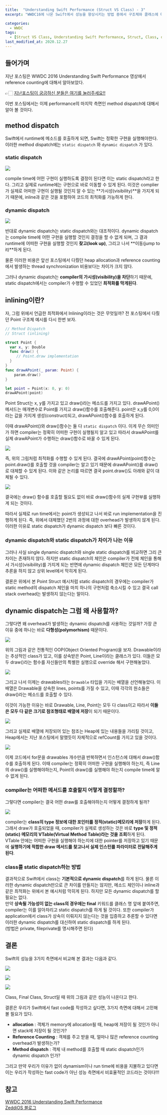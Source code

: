 ```yaml
---
title:  "Understanding Swift Performance (Struct VS Class) - 3"
excerpt: "WWDC16에 나온 Swift에서 성능을 향상시키는 방법 중에서 구조체와 클래스에 대해서 알아보자."

categories:
  - WWDC
tags:
  - [Struct VS Class, Understanding Swift Performance, Struct, Class, dynamic dispatch, static dispatch]
last_modified_at: 2020.12.27
---
```


## 들어가며
지난 포스팅은 WWDC 2016 Understanding Swift Performance 영상에서 reference counting에 대해서 알아보았다. <br>

👉🏻 [지난포스팅이 궁금하신 분들은 여기를 눌러주세요!!](https://velog.io/@minni/Understanding-Swift-Performance-Struct-VS-Class-2)

이번 포스팅에서는 이제 performance의 마지막 측면인 method dispatch에 대해서 알아 볼 것이다. 

## method dispatch
Swift에서 runtime에 메소드를 호출하게 되면, Swift는 정확한 구현을 실행해야한다. 이러한 method dispatch에는 `static dispatch` 와 `dynamic dispatch` 가 있다. 

### static dispatch
![](https://images.velog.io/images/minni/post/cff6ef91-f0a3-48e0-bb5c-690c87720503/image.png) 

compile time에 어떤 구현이 실행하도록 결정이 된다면 이는 static dispatch라고 한다. 
그리고 실제로 runtime에는 구현으로 바로 이동할 수 있게 된다. 이것은 complier가 실제로 어떠한 구현이 실행될 것인지 알 수 있는 **가시성(visibility)**을 가지게 되기 때문에, inline과 같은 것을 포함하여 코드의 최적화를 가능하게 한다.

### dynamic dispatch
![](https://images.velog.io/images/minni/post/b3b507f3-898f-4af9-800b-9c8c91a14682/image.png) 

반대로 dynamic dispatch는 static dispatch와는 대조적이다. 
dynamic dispatch는 compile time에 어떤 구현을 실행할 것인지 결정을 할 수 없게 되며, 그 결과 runtime에 어떠한 구현을 실행할 것인지 **찾고(look up)**, 그리고 나서 **이동(jump to it)**하게 된다. 

물론 이러한 비용은 앞선 포스팅에서 다뤘던 heap allocation과 reference counting에서 발생하는 thread synchronization 비용보다는 차이가 크지 않다.

그러나 dynamic dispatch는 **compiler의 가시성(visibility)을 차단**하기 때문에, static dispatch에서는 compiler가 수행할 수 있었던 **최적화를 막게된다**. 


## inlining이란?
자, 그럼 위에서 언급한 최적화에서 Inlining이라는 것은 무엇일까? 
전 포스팅에서 다뤘던 Point 구조체 예시를 다시 한번 보자.
```swift
// Method Dispatch
// Struct (inlining)

struct Point {
  var x, y: Double
  func draw() { 
     // Point.draw implementation  
  }
}
func drawAPoint(_ param: Point) {
    param.draw()
}

let point = Point(x: 0, y: 0)
drawAPoint(point)
```
Point Struct는 x, y를 가지고 있고 draw()라는 메소드를 가지고 있다. 
drawAPoint() 메서드는 매개변수로 Point를 가지고 draw()함수를 호출해준다. 
point은 x,y를 0,0이라는 값을 가지게 생성(construct)되고, drawAPoint()함수를 호출하게 된다. 

이때 drawAPoint()와 draw()함수는 둘 다 `static dispatch` 이다. 
이게 무슨 의미인가 하면 compiler는 정확히 어떠한 구현이 실행될지 알고 있고 따라서 drawAPoint를 실제 drawAPoint가 수행하는 draw()함수로 바꿀 수 있게 된다. 

![](https://images.velog.io/images/minni/post/037e4efd-007c-477d-9fb8-a1e0faa05aba/image.png) 

즉, 위의 그림처럼 최적화를 수행할 수 있게 된다. 결국에 drawAPoint(point)함수는 point.draw()를 호출할 것을 compiler는 알고 있기 때문에 drawAPoint()를 draw()로 대체할 수 있게 된다. 
이와 같은 논리를 따르면 결국 point.draw()도 아래와 같이 대체될 수 있다. 

![](https://images.velog.io/images/minni/post/6366b6c7-528e-441c-9e68-ab9a1c9d4c22/image.png) 

결국에는 draw() 함수를 호출할 필요도 없이 바로 draw()함수의 실제 구현부를 실행하게 되는 것이다. 

따라서 실제로 run time에서는 point가 생성되고 나서 바로 run implementation을 진행하게 된다. 즉, 위에서 대체했던 2번의 과정에 대한 overhead가 발생하지 않게 된다.
이러한 이유로 static dispatch가 dynamic dispatch 보다 빠른 것이다. 

### dynamic dispatch와 static dispatch가 차이가 나는 이유
그러나 사실 single dynamic dispatch와 single static dispatch를 비교하면 그리 큰 차이는 존재하지 않다. 하지만 static dispatch의 체인은 compiler가 전체 체인을 통해서 가시성(visibility)를 가지게 되는 반면에 dynamic dispatch 체인은 모든 단계마다 추론을 하지 않고 상위 level에서 막히게 된다. 

결론은 위에서 본 Point Struct 예시처럼 static dispatch의 경우에는 compiler가 static method의 dispatch 체인을 마치 하나의 구현처럼 축소시킬 수 있고 결국 call stack overhead는 발생하지 않는다는 말이다. 

## dynamic dispatch는 그럼 왜 사용할까?
그렇다면 왜 overhead가 발생하는 dynamic dispatch를 사용하는 것일까? 
가장 큰 이유 중에 하나는 바로 **다형성(polymorhism)** 때문이다. 

![](https://images.velog.io/images/minni/post/9954f3d6-a444-43ae-aceb-f380dfc07448/image.png) 

위의 그림과 같은 전통적인 OOP(Object Oriented Program)을 보자. 
Drawable이라는 추상적인 class가 있고, 이를 상속받은 Point, Line이라는 클래스가 있다.
이들은 모두 draw()라는 함수를 자신들만의 특별한 실행으로 override 해서 구현해놓았다.

![](https://images.velog.io/images/minni/post/a4f04456-85d3-4c97-80d3-fbc61861df9a/image.png) 

그리고 나서 이제는 drawables라는 `Drawable` 타입을 가지는 배열을 선언해놓았다. 
이 배열은 Drawable을 상속한 lines, points를 가질 수 있고, 이때 각각의 원소들은 draw()라는 메소드를 호출할 수 있다. 

이것이 가능한 이유는 바로 Drawable, Line, Point는 모두 다 class이고 따라서 **이들은 모두 다 같은 크기로 참조형태로 배열에 저장**이 되기 때문이다.  

![](https://images.velog.io/images/minni/post/ea2a0b01-5ef8-45ac-9101-2ae6e948630f/image.png) 

그리고 실제로 배열에 저장되어 있는 참조는 Heap에 있는 내용들을 가리킬 것이고, Heap에서는 지난 포스팅에서 말했듯이 자체적으로 refCount를 가지고 있을 것이다. 

![](https://images.velog.io/images/minni/post/439dd625-da82-4d27-b547-0f5bcd9433aa/image.png) 

이제 코드에서 for문을 drawables 개수만큼 반복하면서 인스턴스에 대해서 draw()함수를 호출하게 된다. 
이때 compiler는 정확히 어떠한 구현을 실행해야 하는지, 즉 Line의 draw()를 실행해야하는지, Point의 draw()를 실행해야 하는지 compile time에 알 수 없게 된다. 

### compiler는 어떠한 메서드를 호출할지 어떻게 결정할까?
그렇다면 compiler는 결국 어떤 draw를 호출해야하는지 어떻게 결정하게 될까? 

![](https://images.velog.io/images/minni/post/5af0de5e-d5f7-42fa-8729-b7df546c05f3/image.png) 

compiler는 **class의 type 정보에 대한 포인터를 정적(static)메모리에 저장**하게 된다.
그래서 draw가 호출되었을 때, compiler가 실제로 생성하는 것은 바로 **type 및 정적(static) 메모리의 VTable(Virtual Method Table)라는 것을 조회**하게 된다. <br>
VTable 안에는 어떠한 구현을 실행해야 하는지에 대한 pointer를 저장하고 있기 때문에 **실행하기에 적합한 draw 메서드를 찾고나서 실제 인스턴를 파라미터로 전달해주게 된다**. 

### class를 static dispatch하는 방법
결과적으로 Swift에서 class는 **기본적으로 dynamic dispatch**를 하게 된다. 물론 이러한 dynamic dispatch만으로 큰 차이를 만들지는 않지만, 메소드 체인이나 inline과 같은 최적화는 위에서 본 예시처럼 막히게 된다. 
하지만 모든 dynamic dispatch를 할 필요는 없다. <br>
만약 **상속될 가능성이 없는 class의 경우에는 final** 키워드를 클래스 명 앞에 붙여주면, compiler는 이를 알아차리고 static dispatch를 하게 될 것이다. 
또한 compiler가 application에서 class가 상속이 이뤄지지 않는다는 것을 입증하고 추론할 수 있다면 이러한 dynamic dispatch를 대신하여 static dispatch를 하게 된다. <br>
(방법은 private, fileprivate를 명시해주면 된다)

## 결론
Swift의 성능을 3가지 측면에서 비교해 본 결과는 다음과 같다. 

![](https://images.velog.io/images/minni/post/b8da7751-e380-4fb2-ba46-f2af683c5daf/image.png) 

![](https://images.velog.io/images/minni/post/10c1b676-8c67-42ae-b962-f25db80d8f81/image.png) 

![](https://images.velog.io/images/minni/post/4859f100-27bd-49e0-87ac-c2022b66f8d0/image.png) 

Class, Final Class, Struct일 때 위의 그림과 같은 성능이 나온다고 한다. 

결론은 우리가 Swift에서 fast code를 작성하고 싶다면, 3가지 측면에 대해서 고민해 볼 필요가 있다.
- **allocation** : 객체가 memory에 allocation될 때, heap에 저장이 될 것인가 아니면 stack에 저장이 될 것인가?
- **Reference Counting** : 객체를 주고 받을 때, 얼마나 많은 reference counting overhead가 발생하는가?
- **Method dispatch** : 객체 내 method를 호출할 때 static dispatch인가 dynamic dispatch 인가?

그리고 만약 우리가 이유가 없이 dynamism이나 run time에 비용을 지불하고 있다면 이는 우리가 작성하는 fast code가 아닌 성능 측면에서 비효율적인 코드라는 것이다!!!

## 참고
[WWDC 2016 Understanding Swift Performance](https://developer.apple.com/videos/play/wwdc2016/416/?time=1474) <br>
[ZeddiOS 블로그](https://zeddios.tistory.com/596)